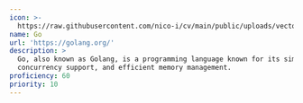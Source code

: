 ```yaml
---
icon: >-
  https://raw.githubusercontent.com/nico-i/cv/main/public/uploads/vector/logos/go.svg
name: Go
url: 'https://golang.org/'
description: >
  Go, also known as Golang, is a programming language known for its simplicity,
  concurrency support, and efficient memory management.
proficiency: 60
priority: 10
---
```


